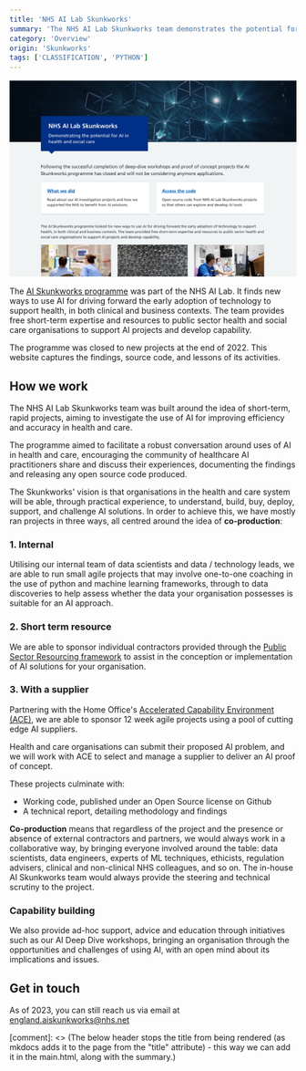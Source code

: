```yaml
---
title: 'NHS AI Lab Skunkworks'
summary: 'The NHS AI Lab Skunkworks team demonstrates the potential for AI in health and social care through practical experience'
category: 'Overview'
origin: 'Skunkworks'
tags: ['CLASSIFICATION', 'PYTHON']
---
```


![AI Skunkworks website homepage](../images/ai-skunkworks.png)


The [AI Skunkworks programme](https://nhsx.github.io/skunkworks/) was part of the NHS AI Lab. It finds new ways to use AI for driving forward the early adoption of technology to support health, in both clinical and business contexts. The team provides free short-term expertise and resources to public sector health and social care organisations to support AI projects and develop capability.

The programme was closed to new projects at the end of 2022. This website captures the findings, source code, and lessons of its activities.

## How we work

The NHS AI Lab Skunkworks team was built around the idea of short-term, rapid projects, aiming to investigate the use of AI for improving efficiency and accuracy in health and care.

The programme aimed to facilitate a robust conversation around uses of AI in health and care, encouraging the community of healthcare AI practitioners share and discuss their experiences, documenting the findings and releasing any open source code produced.

The Skunkworks' vision is that organisations in the health and care system will be able, through practical experience, to understand, build, buy, deploy, support, and challenge AI solutions. In order to achieve this, we have mostly ran projects in three ways, all centred around the idea of **co-production**:

### 1. Internal

Utilising our internal team of data scientists and data / technology leads, we are able to run small agile projects that may involve one-to-one coaching in the use of python and machine learning frameworks, through to data discoveries to help assess whether the data your organisation possesses is suitable for an AI approach.

### 2. Short term resource

We are able to sponsor individual contractors provided through the [Public Sector Resourcing framework](https://www.publicsectorresourcing.co.uk/) to assist in the conception or implementation of AI solutions for your organisation.

### 3. With a supplier

Partnering with the Home Office's [Accelerated Capability Environment (ACE)](https://www.gov.uk/government/groups/accelerated-capability-environment-ace), we are able to sponsor 12 week agile projects using a pool of cutting edge AI suppliers.

Health and care organisations can submit their proposed AI problem, and we will work with ACE to select and manage a supplier to deliver an AI proof of concept.

These projects culminate with:

* Working code, published under an Open Source license on Github
* A technical report, detailing methodology and findings

**Co-production** means that regardless of the project and the presence or absence of external contractors and partners, we would always work in a collaborative way, by bringing everyone involved around the table: data scientists, data engineers, experts of ML techniques, ethicists, regulation advisers, clinical and non-clinical NHS colleagues, and so on. The in-house AI Skunkworks team would always provide the steering and technical scrutiny to the project.

### Capability building

We also provide ad-hoc support, advice and education through initiatives such as our AI Deep Dive workshops, bringing an organisation through the opportunities and challenges of using AI, with an open mind about its implications and issues.

## Get in touch

As of 2023, you can still reach us via email at [england.aiskunkworks@nhs.net](mailto:england.aiskunkworks@nhs.net)

[comment]: <> (The below header stops the title from being rendered (as mkdocs adds it to the page from the "title" attribute) - this way we can add it in the main.html, along with the summary.)
#
